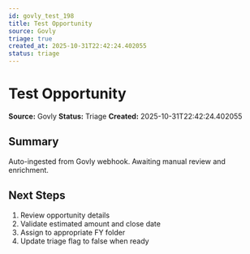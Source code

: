 ```yaml
---
id: govly_test_198
title: Test Opportunity
source: Govly
triage: true
created_at: 2025-10-31T22:42:24.402055
status: triage
---
```


# Test Opportunity

**Source:** Govly
**Status:** Triage
**Created:** 2025-10-31T22:42:24.402055

## Summary

Auto-ingested from Govly webhook. Awaiting manual review and enrichment.

## Next Steps

1. Review opportunity details
2. Validate estimated amount and close date
3. Assign to appropriate FY folder
4. Update triage flag to false when ready
